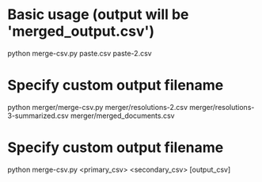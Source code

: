 # Basic usage (output will be 'merged_output.csv')
python merge-csv.py paste.csv paste-2.csv

# Specify custom output filename
python merger/merge-csv.py merger/resolutions-2.csv merger/resolutions-3-summarized.csv merger/merged_documents.csv

# Specify custom output filename
python merge-csv.py <primary_csv> <secondary_csv> [output_csv]